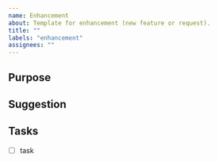 ```yaml
---
name: Enhancement
about: Template for enhancement (new feature or request).
title: ""
labels: "enhancement"
assignees: ""
---
```


## Purpose

## Suggestion

## Tasks

- [ ] task
